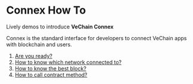 # Connex How To

Lively demos to introduce **VeChain Connex**

Connex is the standard interface for developers to connect VeChain apps with blockchain and users.

1. [Are you ready?](are-you-ready.md)
2. [How to know which network connected to?](how-to-know-which-network-connected-to.md)
3. [How to know the best block?](how-to-know-the-best-block.md)
4. [How to call contract method?](how-to-call-contract-method.md)
